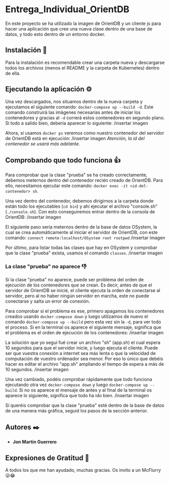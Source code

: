 # Entrega_Individual_OrientDB

En este proyecto se ha utilizado la imagen de OrientDB y un cliente js para hacer una aplicación que cree una nueva clase dentro de una base de datos, y todo esto dentro de un entorno docker.

## Instalación 🔧

Para la instalación es recomendable crear una carpeta nueva y descargarse todos los archivos (menos el README y la carpeta de Kubernetes) dentro de ella.


## Ejecutando la aplicación ⚙️

Una vez descargados, nos situamos dentro de la nueva carpeta y ejecutamos el siguiente comando: `docker-compose up --build -d`. Este comando construirá las imágenes necesarias antes de iniciar los contenedores y gracias al `-d` correrá estos contenedores en segundo plano. Si todo a salido bien, debería aparecer lo siguiente:
/insertar imagen

Ahora, si usamos `docker ps` veremos como nuestro contenedor del servidor de OrientDB está en ejecución:
/insertar imagen
*Atención, la id del contenedor se usará más adelante.*


## Comprobando que todo funciona 👍

Para comprobar que la clase "prueba" se ha creado correctamente, debemos meternos dentro del contenedor recién creado de OrientDB. Para ello, necesitamos ejecutar este comando: `docker exec -it <id-del-contenedor> sh`.

Una vez dentro del contenedor, debemos dirigirnos a la carpeta donde están todo los ejecutables (`cd bin`) y ahí ejecutar el archivo "console.sh" (`./console.sh`). Con esto conseguiremos entrar dentro de la consola de OrientDB:
/insertar imagen

El siguiente paso sería meternos dentro de la base de datos OSystem, la cual se crea automáticamente al iniciar el servidor de OrientDB, con este comando: `connect remote:localhost/OSystem root rootpwd`
/insertar imagen

Por último, para listar todas las clases que hay en OSystem y comprobar que la clase "prueba" exista, usamos el comando `classes`.
/insertar imagen


### La clase "prueba" no aparece 👎

Si la clase "prueba" no aparece, puede ser problema del orden de ejecución de los contenedores que se crean. Es decir, antes de que el servidor de OrientDB se inicié, el cliente ejecuta la orden de conectarse al servidor, pero al no haber ningún servidor en marcha, este no puede conectarse y salta un error de conexión. 

Para comprobar si el problema es ese, primero apagamos los contenedores creados usando `docker-compose down` y luego utilizamos de nuevo el comando `docker-compose up --build` pero esta vez sin la `-d`, para ver todo el proceso. Si en la terminal os aparece el siguiente mensaje, significa que el problema es el orden de ejecución de los contenedores:
/insertar imagen

La solución que yo seguí fué crear un archivo "sh" (app.sh) el cual espera 10 segundos para que el servidor inicie, y luego ejecuta el cliente. Puede ser que vuestra conexión a internet sea más lenta o que la velocidad de computación de vuestro ordenador sea menor. Por eso lo único que debéis hacer es editar el archivo "app.sh" ampliando el tiempo de espera a más de 10 segundos.
/insertar imagen

Una vez cambiado, podéis comprobar rápidamente que todo funciona ejecutando otra vez `docker-compose down` y luego `docker-compose up --build`. Si no os aparece el mensaje de antes y al final de la terminal os aparece lo siguiente, significa que todo ha ido bien.
/insertar imagen

Si queréis comprobar que la clase "prueba" esté dentro de la base de datos de una manera más gráfica, seguid los pasos de la sección anterior.


## Autores ✒️

* **Jon Martin Guerrero**

## Expresiones de Gratitud 🎁

A todos los que me han ayudado, muchas gracias. Os invito a un McFlurry 😜😂

